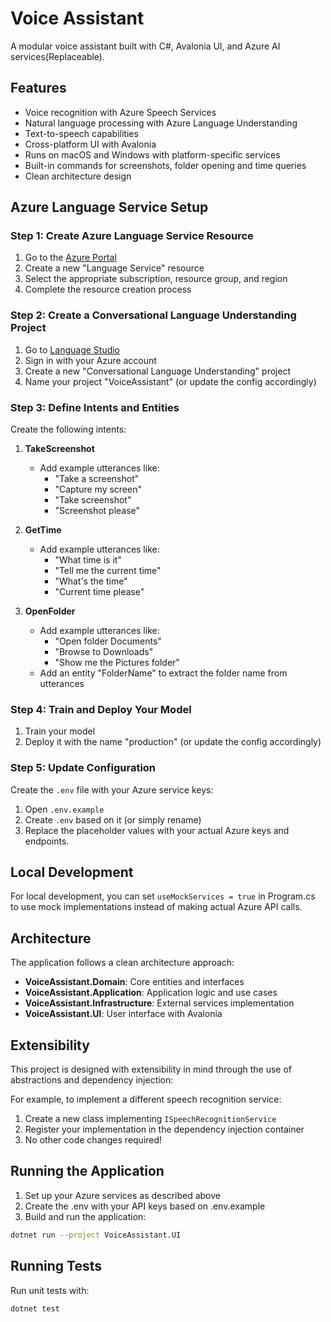 # Voice Assistant

A modular voice assistant built with C#, Avalonia UI, and Azure AI services(Replaceable).

## Features

- Voice recognition with Azure Speech Services
- Natural language processing with Azure Language Understanding
- Text-to-speech capabilities
- Cross-platform UI with Avalonia
- Runs on macOS and Windows with platform-specific services
- Built-in commands for screenshots, folder opening and time queries
- Clean architecture design

## Azure Language Service Setup

### Step 1: Create Azure Language Service Resource

1. Go to the [Azure Portal](https://portal.azure.com/)
2. Create a new "Language Service" resource
3. Select the appropriate subscription, resource group, and region
4. Complete the resource creation process

### Step 2: Create a Conversational Language Understanding Project

1. Go to [Language Studio](https://language.cognitive.azure.com/)
2. Sign in with your Azure account
3. Create a new "Conversational Language Understanding" project
4. Name your project "VoiceAssistant" (or update the config accordingly)

### Step 3: Define Intents and Entities

Create the following intents:

1. **TakeScreenshot**
   - Add example utterances like:
     - "Take a screenshot"
     - "Capture my screen"
     - "Take screenshot"
     - "Screenshot please"

2. **GetTime**
   - Add example utterances like:
     - "What time is it"
     - "Tell me the current time"
     - "What's the time"
     - "Current time please"

3. **OpenFolder**
   - Add example utterances like:
     - "Open folder Documents"
     - "Browse to Downloads"
     - "Show me the Pictures folder"
   - Add an entity "FolderName" to extract the folder name from utterances

### Step 4: Train and Deploy Your Model

1. Train your model
2. Deploy it with the name "production" (or update the config accordingly)

### Step 5: Update Configuration

Create the `.env` file with your Azure service keys:

1. Open `.env.example`
2. Create `.env` based on it (or simply rename)
3. Replace the placeholder values with your actual Azure keys and endpoints.



## Local Development

For local development, you can set `useMockServices = true` in Program.cs to use mock implementations instead of making actual Azure API calls.

## Architecture

The application follows a clean architecture approach:

- **VoiceAssistant.Domain**: Core entities and interfaces
- **VoiceAssistant.Application**: Application logic and use cases
- **VoiceAssistant.Infrastructure**: External services implementation
- **VoiceAssistant.UI**: User interface with Avalonia


## Extensibility

This project is designed with extensibility in mind through the use of abstractions and dependency injection:


For example, to implement a different speech recognition service:

1. Create a new class implementing `ISpeechRecognitionService`
2. Register your implementation in the dependency injection container
3. No other code changes required!

## Running the Application

1. Set up your Azure services as described above
2. Create the .env with your API keys based on .env.example
3. Build and run the application:

```bash
dotnet run --project VoiceAssistant.UI
``` 

## Running Tests

Run unit tests with:

```bash
dotnet test
```
